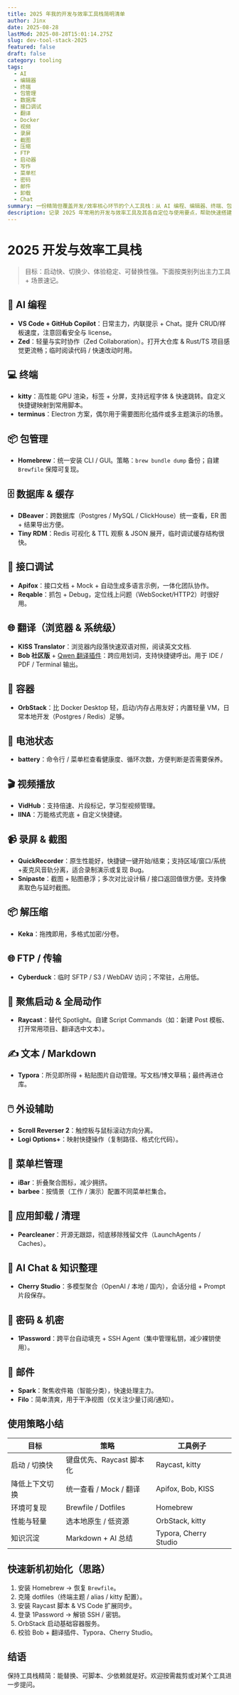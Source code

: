 ```yaml
---
title: 2025 年我的开发与效率工具栈简明清单
author: Jinx
date: 2025-08-28
lastMod: 2025-08-28T15:01:14.275Z
slug: dev-tool-stack-2025
featured: false
draft: false
category: tooling
tags:
  - AI
  - 编辑器
  - 终端
  - 包管理
  - 数据库
  - 接口调试
  - 翻译
  - Docker
  - 视频
  - 录屏
  - 截图
  - 压缩
  - FTP
  - 启动器
  - 写作
  - 菜单栏
  - 密码
  - 邮件
  - 卸载
  - Chat
summary: 一份精简但覆盖开发/效率核心环节的个人工具栈：从 AI 编程、编辑器、终端、包管理到数据库、接口调试、翻译、容器、系统增强与内容创作。
description: 记录 2025 年常用的开发与效率工具及其各自定位与使用要点，帮助快速搭建一套顺手的工作环境。
---
```


# 2025 开发与效率工具栈

> 目标：启动快、切换少、体验稳定、可替换性强。下面按类别列出主力工具 + 场景速记。

## 🧠 AI 编程

- **VS Code + GitHub Copilot**：日常主力，内联提示 + Chat。提升 CRUD/样板速度，注意回看安全与 license。
- **Zed**：轻量与实时协作（Zed Collaboration）。打开大仓库 & Rust/TS 项目感觉更流畅；临时阅读代码 / 快速改动时用。

## 💻 终端

- **kitty**：高性能 GPU 渲染，标签 + 分屏，支持远程字体 & 快速跳转。自定义快捷键映射到常用脚本。
- **terminus**：Electron 方案，偶尔用于需要图形化插件或多主题演示的场景。

## 📦 包管理

- **Homebrew**：统一安装 CLI / GUI。策略：`brew bundle dump` 备份；自建 `Brewfile` 保障可复现。

## 🗄️ 数据库 & 缓存

- **DBeaver**：跨数据库（Postgres / MySQL / ClickHouse）统一查看，ER 图 + 结果导出方便。
- **Tiny RDM**：Redis 可视化 & TTL 观察 & JSON 展开，临时调试缓存结构很快。

## 🔌 接口调试

- **Apifox**：接口文档 + Mock + 自动生成多语言示例，一体化团队协作。
- **Reqable**：抓包 + Debug，定位线上问题（WebSocket/HTTP2）时很好用。

## 🌐 翻译（浏览器 & 系统级）

- **KISS Translator**：浏览器内段落快速双语对照，阅读英文文档.
- **Bob 社区版** + [Qwen 翻译插件](https://github.com/simongino/bob-plugin-qwen-translator)：跨应用划词，支持快捷键呼出。用于 IDE / PDF / Terminal 输出。

## 🐳 容器

- **OrbStack**：比 Docker Desktop 轻，启动/内存占用友好；内置轻量 VM，日常本地开发（Postgres / Redis）足够。

## 🔋 电池状态

- **battery**：命令行 / 菜单栏查看健康度、循环次数，方便判断是否需要保养。

## 🎬 视频播放

- **VidHub**：支持倍速、片段标记，学习型视频管理。
- **IINA**：万能格式兜底 + 自定义快捷键。

## 📹 录屏 & 截图

- **QuickRecorder**：原生性能好，快捷键一键开始/结束；支持区域/窗口/系统+麦克风音轨分离，适合录制演示或复现 Bug。
- **Snipaste**：截图 + 贴图悬浮；多次对比设计稿 / 接口返回值很方便。支持像素取色与延时截图。

## 📦 解压缩

- **Keka**：拖拽即用，多格式加密/分卷。

## 🌐 FTP / 传输

- **Cyberduck**：临时 SFTP / S3 / WebDAV 访问；不常驻，占用低。

## 🎯 聚焦启动 & 全局动作

- **Raycast**：替代 Spotlight。自建 Script Commands（如：新建 Post 模板、打开常用项目、翻译选中文本）。

## ✍️ 文本 / Markdown

- **Typora**：所见即所得 + 粘贴图片自动管理。写文档/博文草稿；最终再进仓库。

## 🖱️ 外设辅助

- **Scroll Reverser 2**：触控板与鼠标滚动方向分离。
- **Logi Options+**：映射快捷操作（复制路径、格式化代码）。

## 🧊 菜单栏管理

- **iBar**：折叠聚合图标，减少拥挤。
- **barbee**：按情景（工作 / 演示）配置不同菜单栏集合。

## 🧹 应用卸载 / 清理

- **Pearcleaner**：开源无跟踪，彻底移除残留文件（LaunchAgents / Caches）。

## 💬 AI Chat & 知识整理

- **Cherry Studio**：多模型聚合（OpenAI / 本地 / 国内），会话分组 + Prompt 片段保存。

## 🔐 密码 & 机密

- **1Password**：跨平台自动填充 + SSH Agent（集中管理私钥，减少裸钥使用）。

## 📧 邮件

- **Spark**：聚焦收件箱（智能分类），快速处理主力。
- **Filo**：简单清爽，用于干净视图（仅关注少量订阅/通知）。

## 使用策略小结

| 目标           | 策略                     | 工具例子              |
| -------------- | ------------------------ | --------------------- |
| 启动 / 切换快  | 键盘优先、Raycast 脚本化 | Raycast, kitty        |
| 降低上下文切换 | 统一查看 / Mock / 翻译   | Apifox, Bob, KISS     |
| 环境可复现     | Brewfile / Dotfiles      | Homebrew              |
| 性能与轻量     | 选本地原生 / 低资源      | OrbStack, kitty       |
| 知识沉淀       | Markdown + AI 总结       | Typora, Cherry Studio |

## 快速新机初始化（思路）

1. 安装 Homebrew → 恢复 `Brewfile`。
2. 克隆 dotfiles（终端主题 / alias / kitty 配置）。
3. 安装 Raycast 脚本 & VS Code 扩展同步。
4. 登录 1Password → 解锁 SSH / 密钥。
5. OrbStack 启动基础容器服务。
6. 校验 Bob + 翻译插件、Typora、Cherry Studio。

## 结语

保持工具栈精简：能替换、可脚本、少依赖就是好。欢迎按需裁剪或对某个工具进一步提问。
